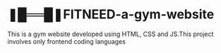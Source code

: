 # ❚█══█❚FITNEED-a-gym-website

This is a gym website developed using HTML, CSS and JS.This project involves only frontend coding languages
